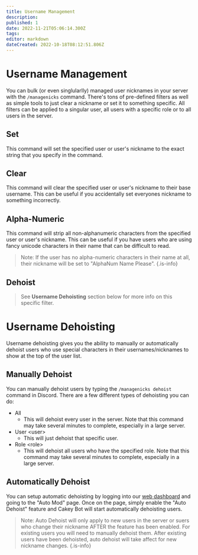```yaml
---
title: Username Management
description: 
published: 1
date: 2022-11-21T05:06:14.300Z
tags: 
editor: markdown
dateCreated: 2022-10-18T08:12:51.806Z
---
```


# Username Management
You can bulk (or even singlularlly) managed user nicknames in your server with the `/managenicks` command. There's tons of pre-defined filters as well as simple tools to just clear a nickname or set it to something specific. All filters can be applied to a singular user, all users with a specific role or to all users in the server.

## Set
This command will set the specified user or user's nickname to the exact string that you specify in the command.

## Clear
This command will clear the specified user or user's nickname to their base username. This can be useful if you accidentally set everyones nickname to something incorrectly.

## Alpha-Numeric
This command will strip all non-alphanumeric characters from the specified user or user's nickname. This can be useful if you have users who are using fancy unicode characters in their name that can be difficult to read. 
> Note: If the user has no alpha-numeric characters in their name at all, their nickname will be set to "AlphaNum Name Please".
{.is-info}

## Dehoist
> See **Username Dehoisting** section below for more info on this specific filter.

# Username Dehoisting

Username dehoisting gives you the ability to manually or automatically dehoist users who use special characters in their usernames/nicknames to show at the top of the user list.

## Manually Dehoist

You can manually dehoist users by typing the `/managenicks dehoist` command in Discord. There are a few different types of dehoisting you can do:

* All
  * This will dehoist every user in the server. Note that this command may take several minutes to complete, especially in a large server.
* User \<user>
  * This will just dehoist that specific user.
* Role \<role>
  * This will dehoist all users who have the specified role. Note that this command may take several minutes to complete, especially in a large server.

## Automatically Dehoist

You can setup automatic dehoisting by logging into our [web dashboard](https://cakeybot.app/dashboard/public) and going to the "Auto Mod" page. Once on the page, simply enable the "Auto Dehoist" feature and Cakey Bot will start automatically dehoisting users.

> Note: Auto Dehoist will only apply to new users in the server or suers who change their nickname AFTER the feature has been enabled. For existing users you will need to manually dehoist them. After existing users have been dehoisted, auto dehoist will take affect for new nickname changes.
{.is-info}